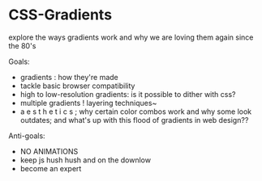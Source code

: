 # CSS-Gradients
explore the ways gradients work and why we are loving them again since the 80's 

Goals:
- gradients : how they're made
- tackle basic browser compatibility
- high to low-resolution gradients: is it possible to dither with css? 
- multiple gradients ! layering techniques~
- a e s t h e t i c s ; why certain color combos work and why some look outdates; and what's up with this flood of gradients in web design??

Anti-goals:
- NO ANIMATIONS
- keep js hush hush and on the downlow
- become an expert
